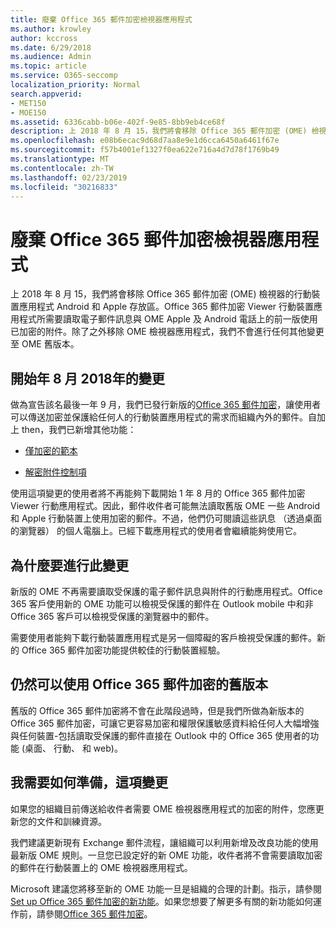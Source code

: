 ```yaml
---
title: 廢棄 Office 365 郵件加密檢視器應用程式
ms.author: krowley
author: kccross
ms.date: 6/29/2018
ms.audience: Admin
ms.topic: article
ms.service: O365-seccomp
localization_priority: Normal
search.appverid:
- MET150
- MOE150
ms.assetid: 6336cabb-b06e-402f-9e85-8bb9eb4ce68f
description: 上 2018 年 8 月 15，我們將會移除 Office 365 郵件加密 (OME) 檢視器的行動裝置應用程式 Android 和 Apple 存放區。Office 365 郵件加密 Viewer 行動裝置應用程式所需要讀取電子郵件訊息與 OME Apple 及 Android 電話上的前一版使用已加密的附件。除了之外移除 OME 檢視器應用程式，我們不會進行任何其他變更至 OME 舊版本。
ms.openlocfilehash: e08b6ecac9d68d7aa8e9e1d6cca6450a6461f67e
ms.sourcegitcommit: f57b4001ef1327f0ea622e716a4d7d78f1769b49
ms.translationtype: MT
ms.contentlocale: zh-TW
ms.lasthandoff: 02/23/2019
ms.locfileid: "30216833"
---
```

# <a name="deprecating-office-365-message-encryption-viewer-app"></a>廢棄 Office 365 郵件加密檢視器應用程式

上 2018 年 8 月 15，我們將會移除 Office 365 郵件加密 (OME) 檢視器的行動裝置應用程式 Android 和 Apple 存放區。Office 365 郵件加密 Viewer 行動裝置應用程式所需要讀取電子郵件訊息與 OME Apple 及 Android 電話上的前一版使用已加密的附件。除了之外移除 OME 檢視器應用程式，我們不會進行任何其他變更至 OME 舊版本。
  
## <a name="changes-beginning-august-2018"></a>開始年 8 月 2018年的變更

做為宣告該名最後一年 9 月，我們已發行新版的[Office 365 郵件加密](https://aka.ms/ome2017)，讓使用者可以傳送加密並保護給任何人的行動裝置應用程式的需求而組織內外的郵件。自加上 then，我們已新增其他功能： 
  
- [僅加密的範本](https://aka.ms/encryptonly)
    
- [解密附件控制項](https://techcommunity.microsoft.com/t5/Security-Privacy-and-Compliance/Admin-control-for-attachments-now-available-in-Office-365/ba-p/204007)
    
使用這項變更的使用者將不再能夠下載開始 1 年 8 月的 Office 365 郵件加密 Viewer 行動應用程式。因此，郵件收件者可能無法讀取舊版 OME 一些 Android 和 Apple 行動裝置上使用加密的郵件。不過，他們仍可閱讀這些訊息 （透過桌面的瀏覽器） 的個人電腦上。已經下載應用程式的使用者會繼續能夠使用它。
  
## <a name="why-this-change-was-made"></a>為什麼要進行此變更

新版的 OME 不再需要讀取受保護的電子郵件訊息與附件的行動應用程式。Office 365 客戶使用新的 OME 功能可以檢視受保護的郵件在 Outlook mobile 中和非 Office 365 客戶可以檢視受保護的瀏覽器中的郵件。
  
需要使用者能夠下載行動裝置應用程式是另一個障礙的客戶檢視受保護的郵件。新的 Office 365 郵件加密功能提供較佳的行動裝置經驗。
  
## <a name="can-i-still-use-the-previous-version-of-office-365-message-encryption"></a>仍然可以使用 Office 365 郵件加密的舊版本

舊版的 Office 365 郵件加密將不會在此階段過時，但是我們所做為新版本的 Office 365 郵件加密，可讓它更容易加密和權限保護敏感資料給任何人大幅增強與任何裝置-包括讀取受保護的郵件直接在 Outlook 中的 Office 365 使用者的功能 (桌面、 行動、 和 web)。 
  
## <a name="what-do-i-need-to-do-to-prepare-for-this-change"></a>我需要如何準備，這項變更

如果您的組織目前傳送給收件者需要 OME 檢視器應用程式的加密的附件，您應更新您的文件和訓練資源。
  
我們建議更新現有 Exchange 郵件流程，讓組織可以利用新增及改良功能的使用最新版 OME 規則。一旦您已設定好的新 OME 功能，收件者將不會需要讀取加密的郵件在行動裝置上的 OME 檢視器應用程式。
  
Microsoft 建議您將移至新的 OME 功能一旦是組織的合理的計劃。指示，請參閱[Set up Office 365 郵件加密的新功能](set-up-new-message-encryption-capabilities.md)。如果您想要了解更多有關的新功能如何運作前，請參閱[Office 365 郵件加密](ome.md)。
  

